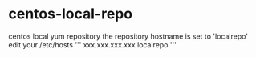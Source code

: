 # centos-local-repo

centos local yum repository
the repository hostname is set to 'localrepo'
edit your /etc/hosts
'''
xxx.xxx.xxx.xxx   localrepo
'''

